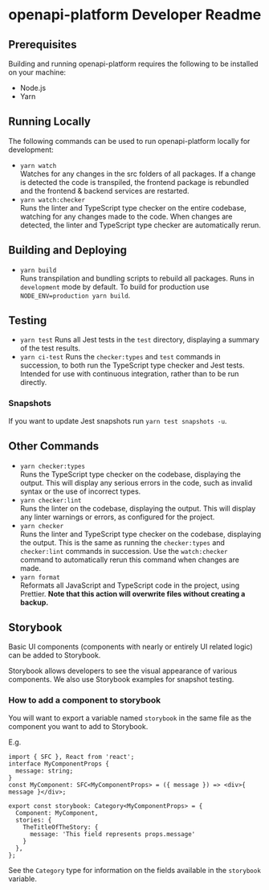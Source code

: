# openapi-platform Developer Readme

## Prerequisites
Building and running openapi-platform requires the following to be installed on
your machine:
 * Node.js
 * Yarn

## Running Locally
The following commands can be used to run openapi-platform locally for
development:
 * `yarn watch` \
   Watches for any changes in the src folders of all packages.
   If a change is detected the code is transpiled, the frontend package is rebundled and 
   the frontend & backend services are restarted.
 * `yarn watch:checker` \
   Runs the linter and TypeScript type checker on the entire codebase, watching
   for any changes made to the code. When changes are detected, the linter and
   TypeScript type checker are automatically rerun.

## Building and Deploying
 * `yarn build` \
   Runs transpilation and bundling scripts to rebuild all packages.
   Runs in `development` mode by default. To build for production use `NODE_ENV=production yarn build`.

## Testing
 * `yarn test`
   Runs all Jest tests in the `test` directory, displaying a summary of the
   test results.
 * `yarn ci-test`
   Runs the `checker:types` and `test` commands in succession, to both run the
   TypeScript type checker and Jest tests. Intended for use with continuous
   integration, rather than to be run directly.

### Snapshots
If you want to update Jest snapshots run `yarn test snapshots -u`.

## Other Commands
 * `yarn checker:types` \
   Runs the TypeScript type checker on the codebase, displaying the output.
   This will display any serious errors in the code, such as invalid syntax or
   the use of incorrect types.
 * `yarn checker:lint` \
   Runs the linter on the codebase, displaying the output. This will display
   any linter warnings or errors, as configured for the project.
 * `yarn checker` \
   Runs the linter and TypeScript type checker on the codebase, displaying the
   output. This is the same as running the `checker:types` and `checker:lint`
   commands in succession. Use the `watch:checker` command to automatically
   rerun this command when changes are made.
 * `yarn format` \
   Reformats all JavaScript and TypeScript code in the project, using Prettier.
   **Note that this action will overwrite files without creating a backup.**

## Storybook
Basic UI components (components with nearly or entirely UI related logic) can be added to Storybook.

Storybook allows developers to see the visual appearance of various components.
We also use Storybook examples for snapshot testing.

### How to add a component to storybook
You will want to export a variable named `storybook` in the same file as the component you want to add to Storybook. 

E.g.
```tsx
import { SFC }, React from 'react';
interface MyComponentProps {
  message: string;
}
const MyComponent: SFC<MyComponentProps> = ({ message }) => <div>{ message }</div>;

export const storybook: Category<MyComponentProps> = {
  Component: MyComponent,
  stories: {
    TheTitleOfTheStory: {
      message: 'This field represents props.message'
    }
  },
};
```


See the `Category` type for information on the fields available in the `storybook` variable.
